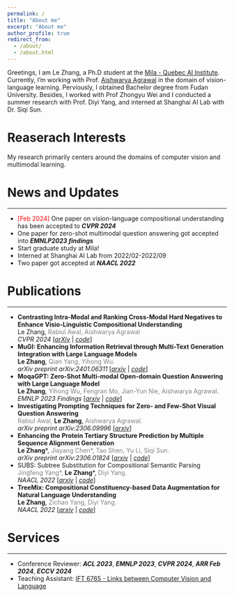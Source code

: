 ```yaml
---
permalink: /
title: "About me"
excerpt: "About me"
author_profile: true
redirect_from: 
  - /about/
  - /about.html
---
```



Greetings, I am Le Zhang, a Ph.D student at the [Mila - Quebec AI Institute](https://mila.quebec/en/person/le-zhang/).  Currently, I’m working with Prof. [Aishwarya Agrawal](https://www.iro.umontreal.ca/~agrawal/) in the domain of vision-language learning. Perviously, I obtained Bachelor degree from Fudan University. Besides, I worked with Prof Zhongyu Wei and I conducted a summer research with Prof. Diyi Yang, and interned at Shanghai AI Lab with Dr. Siqi Sun.

# Reaserach Interests

My research primarily centers around the domains of computer vision and multimodal learning. 

# News and Updates

------

- <span style="color:red;">[Feb 2024]</span> One paper on vision-language compositional understanding has been accepted to ***CVPR 2024***
- One paper for zero-shot multimodal question answering got accepted into ***EMNLP2023 findings***
- Start graduate study at Mila!
- Interned at Shanghai AI Lab from 2022/02-2022/09
- Two paper got accepted at ***NAACL 2022*** 

# Publications

------

- **Contrasting Intra-Modal and Ranking Cross-Modal Hard Negatives to Enhance Visio-Linguistic Compositional Understanding**  
  Le Zhang, <span style="color:gray;">Rabiul Awal, Aishwarya Agrawal</span>  
  *CVPR 2024* [[*arXiv*](https://arxiv.org/abs/2306.08832) | [*code*](https://github.com/lezhang7/Enhance-FineGrained)]
- **MuGI: Enhancing Information Retrieval through Multi-Text Generation Integration with Large Language Models**  
  **Le Zhang**, <span style="color:gray;">Qian Yang, Yihong Wu.</span>   
  *arXiv preprint arXiv:2401.06311* [[*arxiv*](https://arxiv.org/abs/2401.06311) | [*code*](https://github.com/lezhang7/Retrieval_MuGI)]
- **MoqaGPT: Zero-Shot Multi-modal Open-domain Question Answering with Large Language Model**  
  **Le Zhang**, <span style="color:gray;">Yihong Wu, Fengran Mo, Jian-Yun Nie, Aishwarya Agrawal.</span>  
   *EMNLP 2023 Findings* [[*arxiv*](https://arxiv.org/abs/2310.13265) | [*code*](https://github.com/lezhang7/MOQAGPT)]
- **Investigating Prompting Techniques for Zero- and Few-Shot Visual Question Answering**  
  <span style="color:gray;">Rabiul Awal,</span> **Le Zhang**, <span style="color:gray;">Aishwarya Agrawal.</span>  
   *arXiv preprint arXiv:2306.09996* [[*arxiv*](https://arxiv.org/abs/2306.09996)]
- **Enhancing the Protein Tertiary Structure Prediction by Multiple Sequence Alignment Generation**  
  **Le Zhang**\*, <span style="color:gray;">Jiayang Chen\*, Tao Shen, Yu Li, Siqi Sun.</span>   
  *arXiv preprint arXiv:2306.01824* [[*arxiv*](https://arxiv.org/abs/2306.01824) | [*code*](https://github.com/lezhang7/MSA-Augmentor)]
- SUBS: Subtree Substitution for Compositional Semantic Parsing  
  <span style="color:gray;">Jingfeng Yang\*,</span> **Le Zhang**\*, <span style="color:gray;">Diyi Yang.</span>   
  *NAACL 2022* [[*arxiv*](https://arxiv.org/abs/2205.01538) | [*code*](https://github.com/SALT-NLP/SUBS)]
- **TreeMix: Compositional Constituency-based Data Augmentation for Natural Language Understanding**  
  **Le Zhang**, <span style="color:gray;">Zichao Yang, Diyi Yang.</span>   
  *NAACL 2022* [[*arxiv*](https://arxiv.org/abs/2205.06153) | [*code*](https://github.com/lezhang7/TreeMix)]

# Services

------

- Conference Reviewer: ***ACL 2023***, ***EMNLP 2023***, ***CVPR 2024***, ***ARR Feb 2024***, ***ECCV 2024***
- Teaching Assistant: [IFT 6765 - Links between Computer Vision and Language](https://sites.google.com/mila.quebec/ift6765-h2024/course-description)